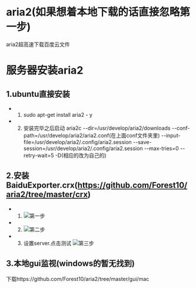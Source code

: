 # aria2(如果想着本地下载的话直接忽略第一步)
aria2超高速下载百度云文件

# 服务器安装aria2
## 1.ubuntu直接安装

* 1. sudo apt-get install aria2 - y
* 2. 安装完毕之后启动 aria2c --dir=/usr/develop/aria2/downloads --conf-path=/usr/develop/aria2/aria2.conf(在上面conf文件夹里) --input-file=/usr/develop/aria2/.config/aria2.session --save-session=/usr/develop/aria2/.config/aria2.session       --max-tries=0 --retry-wait=5 -D(相应的改为自己的)

## 2.安装BaiduExporter.crx(https://github.com/Forest10/aria2/tree/master/crx)

* 1.  ![第一步](http://public-img.forest10.com/aria2/baiduexporter1.png)
* 2.  ![第二步](http://public-img.forest10.com/aria2/baidue2.png)
* 3.   设置server.点击测试 ![第三步](http://public-img.forest10.com/aria2/baiduexpoter3.jpg)
## 3.本地gui监视(windows的暂无找到)

下载https://github.com/Forest10/aria2/tree/master/gui/mac
